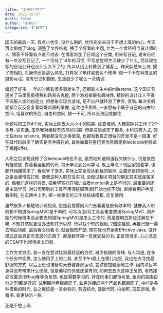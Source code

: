 ```yaml
---
title: "工作4个月了"
date: 2021-10-07
draft: false
author: "小拳头"
categories: ["日常"]
---
```


国庆的最后一天. 有点小忧伤, 没什么别的, 忧伤完全来自于不想上班的内心. 今天再次重构了blog, 调整了文件结构, 换了个好看的主题, 作为一个曾经相当设计师的人, 博客不好看有点说不过去. 在博客新加了日常这个分类, 用来写日记, 说来已经有一年没写日记了, 一个坚持了14年的习惯, 不写总觉得生活缺少了什么, 而且现在写的日记公开也没什么大不了的, 所以从纸上转移到了博客上. 昨天胖总来上海, 摸了摸相机, 对操作还是那么熟悉, 打算发了年终奖去买个微单, 做一个不在科技区的摄影up主. 没有日记和摄影, 生活就少了呢么一点情调.

偏题了好多, 一年的时间有很多事发生了, 还都是人生中的milestone. 这个国庆节通关了马里奥奥德赛和路易吉鬼屋, 两个游戏都很有趣味性, 精妙的设计让人不得不佩服人类的创造力, 把想象实现为游戏, 足不出户就环游了世界, 很酷. 每次有假期都会反反复复看桀哥新房的录像, 这次也不例外, 一直想有个属于自己的自由的空间, 屯喜欢的东西, 自由和空间, 缺一不可, 所以没法回成都住.

标题写的工作4个月, 实际上除去大大小小的假期, 除去培训, 大概实际只工作了2个多月. 说实话, 虽然我对编程有浓厚的兴趣, 但是技能点歪了很多, 本科玩嵌入式, 硕士玩data science, 两者都没有走得很深, 也都和我真正想做的开发不是一回事. 好在敲代码敲多了确实是有手感在的, 最后靠着在星巴克当氛围组刷leetcode勉强拿了携程offer.

入职之后发现我除了会leetcode啥也不会, 虽然地知道知道我欠缺什么, 但是依然有挫败感. 靠着看组里的代码, 每天早点到公司学习, 晚上早点下班回家接着学, 也能开始接需求了. 看似学了很多, 实际上完全没达到我的目标, 主要还是拖延啦, 人总是会被惰性打败. 像我这种入职前没实习, 没做过相关项目的朋友其实还是蛮多的, 像我们这样的背景, 把希望寄托在培训或者mentor身上是不行的, 最重要的还是主动学习. 对公司用到的工具不用深挖原理(刚开始也挖不动), 直接看用户手册, 看例程, 在实践中上手, 把一些重复的工作总结成模板, 反复使用.

虽然很多人抵触培训班视频, 但是我觉得刚入门去看看是很有效率的. 就像我入职前都不知道SpringMVC是干嘛的, 可写页面/写工具会重度使用SpringMVC. 刚开始的时候根本没必要去知道SpringMVC是怎么工作的, 而是要明白那些注解在干嘛, 不知其然就更没办法知其所以然. 所以找个短的视频, 2倍速播放, 再自己敲一遍去明白功能, 最后看文档看书, 就会豁然开朗. 现在我也开始看Effictive Java, 设计模式这些真正有意思的东西了, 都是翻开第一页就受益的书, 正反馈很多, 心心念念的CSAPP也慢慢提上日程.

工作方式方面, 我一直在尝试找到最舒适的方式, 减少抵触的情绪. 与人沟通, 在多个任务中切换, 怎么使用手上的工具. 甚至中午/晚上在哪儿吃饭, 我也在去寻找最舒服的方式. 以后上班也准备每天去健身房运动, 尝试更加健康地工作. 组内项目本身并没有带来什么快感, 但是编程的快感还是有的, 如何去放大这种正反馈, 坦然接受改需求/修bug等等负反馈, 也是需要学习的. 好在同事们都很可爱, 组内的氛围百分之99都是好的. 试用期间老板离职了, 业务对接的两个产品也都离职了, 中间是各种摸鱼的时光. 总之拖延是一直会有的, 劳逸结合, 敲敲代码, 拍拍照, 玩玩游戏, 看看书, 会更快乐一些.

还是不想上班.